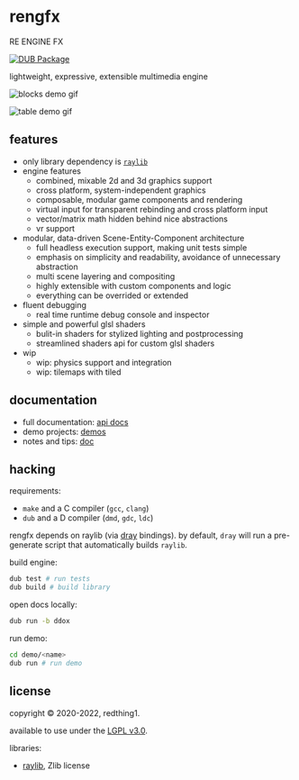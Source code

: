 # rengfx

RE ENGINE FX

[![DUB Package](https://img.shields.io/dub/v/reng.svg)](https://code.dlang.org/packages/reng)

lightweight, expressive, extensible multimedia engine

![blocks demo gif](https://raw.githubusercontent.com/wiki/xdrie/rengfx/img/rec-2020-07-30_17.17.12.gif)

![table demo gif](https://raw.githubusercontent.com/wiki/xdrie/rengfx/img/rengfx_fox.gif)

## features

+ only library dependency is [`raylib`](https://github.com/xdrie/raylib)
+ engine features
  + combined, mixable 2d and 3d graphics support
  + cross platform, system-independent graphics
  + composable, modular game components and rendering
  + virtual input for transparent rebinding and cross platform input
  + vector/matrix math hidden behind nice abstractions
  + vr support
+ modular, data-driven Scene-Entity-Component architecture
  + full headless execution support, making unit tests simple
  + emphasis on simplicity and readability, avoidance of unnecessary abstraction
  + multi scene layering and compositing
  + highly extensible with custom components and logic
  + everything can be overrided or extended
+ fluent debugging
  + real time runtime debug console and inspector
+ simple and powerful glsl shaders
  + bulit-in shaders for stylized lighting and postprocessing
  + streamlined shaders api for custom glsl shaders
+ wip
  + wip: physics support and integration
  + wip: tilemaps with tiled

## documentation
+ full documentation: [api docs](https://reng.dpldocs.info/)
+ demo projects: [demos](demo/)
+ notes and tips: [doc](doc/)

## hacking

requirements:
+ `make` and a C compiler (`gcc`, `clang`)
+ `dub` and a D compiler (`dmd`, `gdc`, `ldc`)

rengfx depends on raylib (via [dray](https://github.com/xdrie/dray) bindings).
by default, `dray` will run a pre-generate script that automatically builds `raylib`.

build engine:
```sh
dub test # run tests
dub build # build library
```

open docs locally:
```sh
dub run -b ddox
```

run demo:
```sh
cd demo/<name>
dub run # run demo
```

## license

copyright © 2020-2022, redthing1.

available to use under the [LGPL v3.0](LICENSE).

libraries:
+ [raylib](https://github.com/raysan5/raylib/blob/be7f717a24e72e0bc84389491a063de65c106048/LICENSE), Zlib license
